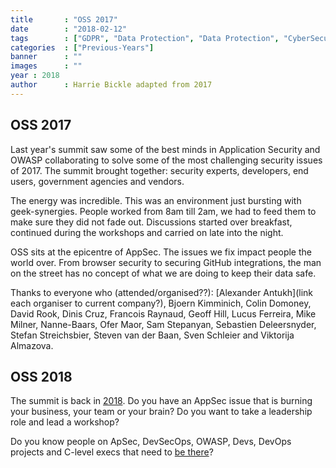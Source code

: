 ```yaml
---
title       : "OSS 2017"
date        : "2018-02-12"
tags        : ["GDPR", "Data Protection", "Data Protection", "CyberSecurity"]
categories  : ["Previous-Years"]
banner      : ""
images      : ""
year : 2018
author      : Harrie Bickle adapted from 2017
---
```



## OSS 2017

Last year's summit saw some of the best minds in Application Security and OWASP collaborating to solve some of the most challenging security issues of 2017. The summit brought together: security experts, developers, end users, government agencies and vendors. 

The energy was incredible. This was an environment just bursting with geek-synergies. People worked from 8am till 2am, we had to feed them to make sure they did not fade out. Discussions started over breakfast, continued during the workshops and carried on late into the night.

OSS sits at the epicentre of AppSec. The issues we fix impact people the world over. From browser security to securing GitHub integrations, the man on the street has no concept of what we are doing to keep their data safe.

Thanks to everyone who (attended/organised??): [Alexander Antukh](link each organiser to current company?), Bjoern Kimminich, Colin Domoney, David Rook, Dinis Cruz, Francois Raynaud, Geoff Hill, Lucus Ferreira, Mike Milner, Nanne-Baars, Ofer Maor, Sam Stepanyan, Sebastien Deleersnyder, Stefan Streichsbier, Steven van der Baan, Sven Schleier and Viktorija Almazova.

## OSS 2018 
The summit is back in [2018](https://open-security-summit.org/). Do you have an AppSec issue that is burning your business, your team or your brain? Do you want to take a leadership role and lead a workshop?

Do you know people on ApSec, DevSecOps, OWASP, Devs, DevOps projects and C-level execs that need to [be there](https://open-security-summit.org/tickets/)?
